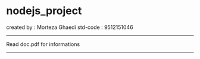 # nodejs_project

created by : Morteza Ghaedi
  std-code : 9512151046


********************************************
Read doc.pdf for informations
********************************************